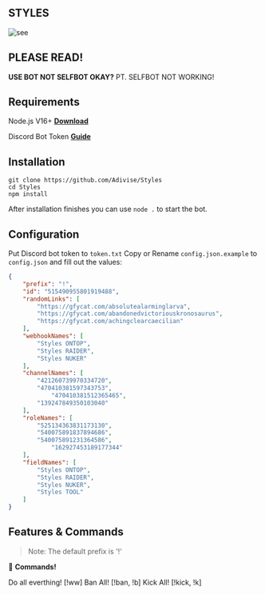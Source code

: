 ## STYLES

![see](https://i.imgur.com/QZVOFJE.jpg)

## PLEASE READ!

**USE BOT NOT SELFBOT OKAY?** PT. SELFBOT NOT WORKING!

## Requirements

Node.js V16+ **[Download](https://nodejs.org/dist/v17.0.1/node-v17.0.1-x64.msi)**

Discord Bot Token **[Guide](https://discordjs.guide/preparations/setting-up-a-bot-application.html#creating-your-bot)**

## Installation

```
git clone https://github.com/Adivise/Styles
cd Styles
npm install
```
After installation finishes you can use `node .` to start the bot.

## Configuration

Put Discord bot token to `token.txt`
Copy or Rename `config.json.example` to `config.json` and fill out the values:

```json
{
    "prefix": "!",
    "id": "515490955801919488",
    "randomLinks": [
        "https://gfycat.com/absolutealarminglarva",
        "https://gfycat.com/abandonedvictoriouskronosaurus",
        "https://gfycat.com/achingclearcaecilian"
    ],
    "webhookNames": [
        "Styles ONTOP",
        "Styles RAIDER",
        "Styles NUKER"
    ],
    "channelNames": [
        "421260739970334720",
        "470410381597343753",
		    "470410381512365465",
        "139247849350103040"
    ],
    "roleNames": [
        "525134363831173130",
        "540075891837894686",
        "540075891231364586",
		    "162927453189177344"
    ],
    "fieldNames": [
        "Styles ONTOP",
        "Styles RAIDER",
        "Styles NUKER",
        "Styles TOOL"
    ]
}
```

## Features & Commands

> Note: The default prefix is '!'

💬 **Commands!** 

Do all everthing! [!ww]
Ban All! [!ban, !b]
Kick All! [!kick, !k]

